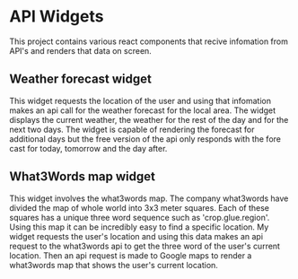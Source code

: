 # API Widgets

This project contains various react components that recive infomation from API's and renders that data on screen.

## Weather forecast widget
This widget requests the location of the user and using that infomation makes an api call for the weather forecast for the local area. The widget displays the current weather, the weather for the rest of the day and for the next two days. The widget is capable of rendering the forecast for additional days but the free version of the api only responds with the fore cast for today, tomorrow and the day after.

## What3Words map widget
This widget involves the what3words map. The company what3words have divided the map of whole world into 3x3 meter squares. Each of these squares has a unique three word sequence such as 'crop.glue.region'. Using this map it can be incredibly easy to find a specific location.
My widget requests the user's location and using this data makes an api request to the what3words api to get the three word of the user's current location. Then an api request is made to Google maps to render a what3words map that shows the user's current location.
